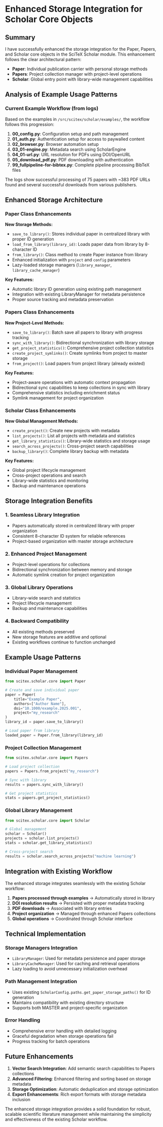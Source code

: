 # Enhanced Storage Integration for Scholar Core Objects

## Summary

I have successfully enhanced the storage integration for the Paper, Papers, and Scholar core objects in the SciTeX Scholar module. This enhancement follows the clear architectural pattern:

- **Paper**: Individual publication carrier with personal storage methods
- **Papers**: Project collection manager with project-level operations  
- **Scholar**: Global entry point with library-wide management capabilities

## Analysis of Example Usage Patterns

### Current Example Workflow (from logs)

Based on the examples in `/src/scitex/scholar/examples/`, the workflow follows this progression:

1. **00_config.py**: Configuration setup and path management
2. **01_auth.py**: Authentication setup for access to paywalled content
3. **02_browser.py**: Browser automation setup  
4. **03_01-engine.py**: Metadata search using ScholarEngine
5. **04_01-url.py**: URL resolution for PDFs using DOI/OpenURL
6. **05_download_pdf.py**: PDF downloading with authentication
7. **99_fullpipeline-for-bibtex.py**: Complete pipeline processing BibTeX files

The logs show successful processing of 75 papers with ~383 PDF URLs found and several successful downloads from various publishers.

## Enhanced Storage Architecture

### Paper Class Enhancements

**New Storage Methods:**
- `save_to_library()`: Stores individual paper in centralized library with proper ID generation
- `load_from_library(library_id)`: Loads paper data from library by 8-character ID
- `from_library()`: Class method to create Paper instance from library
- Enhanced initialization with `project` and `config` parameters
- Lazy-loaded storage managers (`library_manager`, `library_cache_manager`)

**Key Features:**
- Automatic library ID generation using existing path management
- Integration with existing LibraryManager for metadata persistence
- Proper source tracking and metadata preservation

### Papers Class Enhancements

**New Project-Level Methods:**
- `save_to_library()`: Batch save all papers to library with progress tracking
- `sync_with_library()`: Bidirectional synchronization with library storage
- `get_project_statistics()`: Comprehensive project collection statistics
- `create_project_symlinks()`: Create symlinks from project to master storage
- `from_project()`: Load papers from project library (already existed)

**Key Features:**
- Project-aware operations with automatic context propagation
- Bidirectional sync capabilities to keep collections in sync with library
- Comprehensive statistics including enrichment status
- Symlink management for project organization

### Scholar Class Enhancements

**New Global Management Methods:**
- `create_project()`: Create new projects with metadata
- `list_projects()`: List all projects with metadata and statistics
- `get_library_statistics()`: Library-wide statistics and storage usage
- `search_across_projects()`: Cross-project search capabilities
- `backup_library()`: Complete library backup with metadata

**Key Features:**
- Global project lifecycle management
- Cross-project operations and search
- Library-wide statistics and monitoring
- Backup and maintenance operations

## Storage Integration Benefits

### 1. Seamless Library Integration
- Papers automatically stored in centralized library with proper organization
- Consistent 8-character ID system for reliable references
- Project-based organization with master storage architecture

### 2. Enhanced Project Management
- Project-level operations for collections
- Bidirectional synchronization between memory and storage
- Automatic symlink creation for project organization

### 3. Global Library Operations
- Library-wide search and statistics
- Project lifecycle management
- Backup and maintenance capabilities

### 4. Backward Compatibility
- All existing methods preserved
- New storage features are additive and optional
- Existing workflows continue to function unchanged

## Example Usage Patterns

### Individual Paper Management
```python
from scitex.scholar.core import Paper

# Create and save individual paper
paper = Paper(
    title="Example Paper",
    authors=["Author Name"],
    doi="10.1000/example.2025.001",
    project="my_research"
)
library_id = paper.save_to_library()

# Load paper from library
loaded_paper = Paper.from_library(library_id)
```

### Project Collection Management
```python
from scitex.scholar.core import Papers

# Load project collection
papers = Papers.from_project("my_research")

# Sync with library
results = papers.sync_with_library()

# Get project statistics
stats = papers.get_project_statistics()
```

### Global Library Management
```python
from scitex.scholar.core import Scholar

# Global management
scholar = Scholar()
projects = scholar.list_projects()
stats = scholar.get_library_statistics()

# Cross-project search
results = scholar.search_across_projects("machine learning")
```

## Integration with Existing Workflow

The enhanced storage integrates seamlessly with the existing Scholar workflow:

1. **Papers processed through examples** → Automatically stored in library
2. **DOI resolution results** → Persisted with proper metadata tracking  
3. **PDF downloads** → Associated with library entries
4. **Project organization** → Managed through enhanced Papers collections
5. **Global operations** → Coordinated through Scholar interface

## Technical Implementation

### Storage Managers Integration
- `LibraryManager`: Used for metadata persistence and paper storage
- `LibraryCacheManager`: Used for caching and retrieval operations
- Lazy loading to avoid unnecessary initialization overhead

### Path Management Integration
- Uses existing `ScholarConfig.paths.get_paper_storage_paths()` for ID generation
- Maintains compatibility with existing directory structure
- Supports both MASTER and project-specific organization

### Error Handling
- Comprehensive error handling with detailed logging
- Graceful degradation when storage operations fail
- Progress tracking for batch operations

## Future Enhancements

1. **Vector Search Integration**: Add semantic search capabilities to Papers collections
2. **Advanced Filtering**: Enhanced filtering and sorting based on storage metadata
3. **Storage Optimization**: Automatic deduplication and storage optimization
4. **Export Enhancements**: Rich export formats with storage metadata inclusion

The enhanced storage integration provides a solid foundation for robust, scalable scientific literature management while maintaining the simplicity and effectiveness of the existing Scholar workflow.